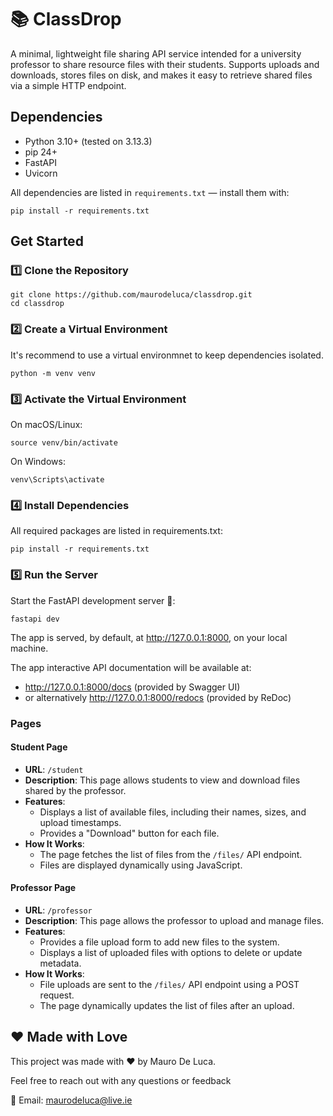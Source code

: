 # 📚 ClassDrop

A minimal, lightweight file sharing API service intended for a university professor to share resource files with their students. Supports uploads and downloads, stores files on disk, and makes it easy to retrieve shared files via a simple HTTP endpoint.

## Dependencies
 - Python 3.10+ (tested on 3.13.3)
 - pip 24+
 - FastAPI
 - Uvicorn

All dependencies are listed in `requirements.txt` — install them with:
```console
pip install -r requirements.txt
```

## Get Started


### 1️⃣ Clone the Repository
```console
git clone https://github.com/maurodeluca/classdrop.git
cd classdrop
```

### 2️⃣ Create a Virtual Environment

It's recommend to use a virtual environmnet to keep dependencies isolated.

```console
python -m venv venv
```

### 3️⃣ Activate the Virtual Environment

On macOS/Linux:

```console
source venv/bin/activate
```

On Windows:
```console
venv\Scripts\activate
````

### 4️⃣ Install Dependencies

All required packages are listed in requirements.txt:

```console
pip install -r requirements.txt
```

### 5️⃣ Run the Server

Start the FastAPI development server 🚀:

```console
fastapi dev
```

The app is served, by default, at http://127.0.0.1:8000, on your local machine.

The app interactive API documentation will be available at:

- http://127.0.0.1:8000/docs (provided by Swagger UI)
- or alternatively http://127.0.0.1:8000/redocs (provided by ReDoc)

### Pages

#### **Student Page**
- **URL**: `/student`
- **Description**: This page allows students to view and download files shared by the professor.
- **Features**:
  - Displays a list of available files, including their names, sizes, and upload timestamps.
  - Provides a "Download" button for each file.
- **How It Works**:
  - The page fetches the list of files from the `/files/` API endpoint.
  - Files are displayed dynamically using JavaScript.

#### **Professor Page**
- **URL**: `/professor`
- **Description**: This page allows the professor to upload and manage files.
- **Features**:
  - Provides a file upload form to add new files to the system.
  - Displays a list of uploaded files with options to delete or update metadata.
- **How It Works**:
  - File uploads are sent to the `/files/` API endpoint using a POST request.
  - The page dynamically updates the list of files after an upload.


## ❤️ Made with Love
This project was made with ❤️ by Mauro De Luca.

Feel free to reach out with any questions or feedback

📧 Email: [maurodeluca@live.ie](mailto:maurodeluca@live.ie) 
